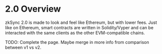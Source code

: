# 2.0 Overview

zkSync 2.0 is made to look and feel like Ethereum, but with lower fees. Just like on Ethereum, smart contracts are written in Solidity/Vyper and can be interacted with the same clients as the other EVM-compatible chains.

TODO: Complete the page. Maybe merge in more info from comparison between v1 vs v2. 
